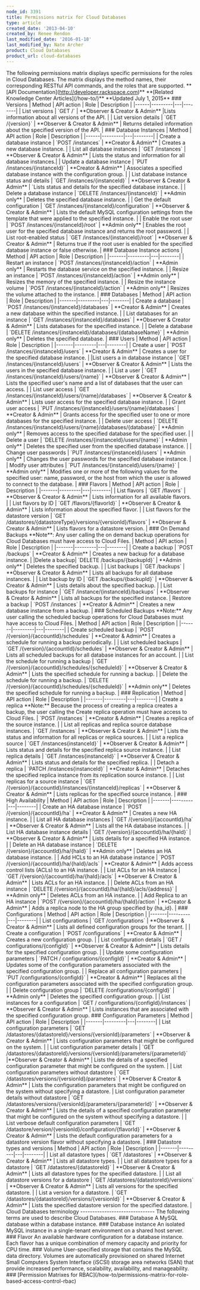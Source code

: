 ```yaml
---
node_id: 3391
title: Permissions matrix for Cloud Databases
type: article
created_date: '2013-04-10'
created_by: Renee Rendon
last_modified_date: '2016-01-18'
last_modified_by: Nate Archer
product: Cloud Databases
product_url: cloud-databases
---
```


The following permissions matrix displays specific permissions for the
roles in Cloud Databases. The matrix displays the method names, their
corresponding RESTful API commands, and the roles that are supported.
\*\*\[API Documentation\](http://developer.rackspace.com)\*\*
\*\*\[Related Knowledge Center Articles\](/how-to/)\*\* \*\*Updated July
1, 2015\*\* \#\#\# Versions | Method | API action | Role | Description |
|------|---------|---|--------| | List versions | \`GET /\` |
\*\*Observer & Creator & Admin\*\* |Lists information about all versions
of the API. | | List version details | \`GET /{version}\` | \*\*Observer
& Creator & Admin\*\* | Returns detailed information about the specified
version of the API. | \#\#\# Database Instances | Method | API action |
Role | Description | |------|---------|---|--------| | Create a database
instance | \`POST /instances\` | \*\*Creator & Admin\*\* | Creates a new
database instance. | | List all database instances | \`GET /instances\`
| \*\*Observer & Creator & Admin\*\* | Lists the status and information
for all database instances.| | Update a database instance | \`PUT
/instances/{instanceId}\` | \*\*Creator & Admin\*\* | Associates a
specified database instance with the configuration group. | | List
database instance status and details | \`GET /instances/{instanceId}\` |
\*\*Observer & Creator & Admin\*\* | \`Lists status and details for the
specified database instance. | | Delete a database instance | \`DELETE
/instances/{instanceId}\` | \*\*Admin only\*\* | Deletes the specified
database instance. | | Get the default configuration | \`GET
/instances/{instanceId}/configuration\` | \*\*Observer & Creator &
Admin\*\* | Lists the default MySQL configuration settings from the
template that were applied to the specified instance. | | Enable the
root user | \`POST /instances/{instanceId}/root\` | \*\*Admin only\*\* |
Enables the root user for the specified database instance and returns
the root password. | | List root-enabled status | \`GET
/instances/{instanceId}/root\` | \*\*Observer & Creator & Admin\*\* |
Returns true if the root user is enabled for the specified database
instance or false otherwise. | \#\#\# Database Instance actions | Method
| API action | Role | Description | |-------|---------|---|--------| |
Restart an instance | \`POST /instances/{instanceId}/action\` |
\*\*Admin only\*\* | Restarts the database service on the specified
instance. | | Resize an instance | \`POST
/instances/{instanceId}/action\` | \*\*Admin only\*\* | Resizes the
memory of the specified instance. | | Resize the instance volume |
\`POST /instances/{instanceId}/action\` | \*\*Admin only\*\* | Resizes
the volume attached to the instance. | \#\#\# Databases | Method | API
action | Role | Description | |-------|---------|---|--------| | Create
a database | \`POST /instances/{instanceId}/databases\` | \*\*Creator &
Admin\*\* | Creates a new database within the specified instance. | |
List databases for an instance | \`GET
/instances/{instanceId}/databases\` | \*\*Observer & Creator & Admin\*\*
| Lists databases for the specified instance. | | Delete a database |
\`DELETE /instances/{instanceId}/databases/{databaseName}\` | \*\*Admin
only\*\* | Deletes the specified database. | \#\#\# Users | Method | API
action | Role | Description | |-------|---------|---|--------| | Create
a user | \`POST /instances/{instanceId}/users\` | \*\*Creator &
Admin\*\* | Creates a user for the specified database instance. | |List
users a in database instance | \`GET /instances/{instanceId}/users\` |
\*\*Observer & Creator & Admin\*\* | Lists the users in the specified
database instance. | | List a user | \`GET
/instances/{instanceId}/users/{name}\` | \*\*Observer & Creator &
Admin\*\* | Lists the specified user's name and a list of databases that
the user can access. | | List user access | \`GET
/instances/{instanceId}/users/{name}/databases\` | \*\*Observer &
Creator & Admin\*\* | Lists user access for the specified database
instance. | | Grant user access | \`PUT
/instances/{instanceId}/users/{name}/databases\` | \*\*Creator &
Admin\*\* | Grants access for the specified user to one or more
databases for the specified instance. | | Delete user access | \`DELETE
/instances/{instanceId}/users/{name}/databases/{database}\` | \*\*Admin
only\*\* | Removes access to the specified database for the specified
user. | | Delete a user | \`DELETE
/instances/{instanceId}/users/{name}\` | \*\*Admin only\*\* | Deletes
the specified user from the specified database instance. | | Change user
passwords | \`PUT /instances/{instanceId}/users\` | \*\*Admin only\*\* |
Changes the user passwords for the specified database instance. | |
Modify user attributes | \`PUT /instances/{instanceId}/users/{name}\` |
\*\*Admin only\*\* | Modifies one or more of the following values for
the specified user: name, password, or the host from which the user is
allowed to connect to the database. | \#\#\# Flavors | Method | API
action | Role | Description | |-------|---------|---|--------| | List
flavors | \`GET /flavors\` | \*\*Observer & Creator & Admin\*\* | Lists
information for all available flavors. | | List flavors by ID | \`GET
/flavors/{flavorId}\` | \*\*Observer & Creator & Admin\*\* | Lists
information about the specified flavor. | | List flavors for the
datastore version | \`GET
/datastores/{datastoreType}/versions/{versionId}/flavors\` |
\*\*Observer & Creator & Admin\*\* | Lists flavors for a datastore
version. | \#\#\# On Demand Backups \*\*Note\*\*: Any user calling the
on demand backup operations for Cloud Databases must have access to
Cloud Files. | Method | API action | Role | Description |
|-------|---------|---|--------| | Create a backup | \`POST /backups\` |
\*\*Creator & Admin\*\* | Creates a new backup for a database instance.
| |Delete a backup| \`DELETE /backups/{backupId}\` | \*\*Admin only\*\*
| Deletes the specified backup. | | List backups | \`GET /backups\` |
\*\*Observer & Creator & Admin\*\* | Lists all backups for all database
instances. | | List backup by ID | \`GET /backups/{backupId}\` |
\*\*Observer & Creator & Admin\*\* | Lists details about the specified
backup. | | List backups for instance | \`GET
/instance/{instanceId}/backups\` | \*\*Observer & Creator & Admin\*\* |
Lists all backups for the specified instance. | Restore a backup |
\`POST /instances\` | \*\*Creator & Admin\*\* | Creates a new database
instance from a backup. | \#\#\# Scheduled Backups \*\*Note:\*\* Any
user calling the scheduled backup operations for Cloud Databases must
have access to Cloud Files. | Method | API action | Role | Description |
|-------|---------|---|--------| | Create scheduled backup | \`POST
/{version}/{accountId}/schedules\` | \*\*Creator & Admin\*\* | Creates a
schedule for running a backup periodically. | | List scheduled backups |
\`GET /{version}/{accountId}/schedules\` | \*\*Observer & Creator &
Admin\*\* | Lists all scheduled backups for all database instances for
an account. | | List the schedule for running a backup | \`GET
/{version}/{accountId}/schedules/{scheduleId}\` | \*\*Observer & Creator
& Admin\*\* | Lists the specified schedule for running a backup. | |
Delete the schedule for running a backup. | \`DELETE
/{version}/{accountId}/schedules/{scheduleId}\` | \*\*Admin only\*\* |
Deletes the specified schedule for running a backup. | \#\#\#
Replication | Method | API action | Role | Description |
|-------|---------|---|--------| | Create a replica \*\*Note:\*\*
Because the process of creating a replica creates a backup, the user
calling the Create replica operation must have access to Cloud Files. |
\`POST /instances\` | \*\*Creator & Admin\*\* | Creates a replica of the
source instance. | | List all replicas and replica source database
instances. | \`GET /instances\` | \*\*Observer & Creator & Admin\*\* |
Lists the status and information for all replicas or replica sources. |
| List a replica source | \`GET /instances{instanceId}\` | \*\*Observer
& Creator & Admin\*\* | Lists status and details for the specified
replica source instance. | | List replica details | \`GET
/instances{instanceId}\` | \*\*Observer & Creator & Admin\*\* | Lists
status and details for the specified replica. | | Detach a replica |
\`PATCH /instances{instanceId}\` | \*\*Creator & Admin\*\* | Detaches
the specified replica instance from its replication source instance. | |
List replicas for a source instance | \`GET
/{version}/{accountId}/instances/{instanceId}/replicas\` | \*\*Observer
& Creator & Admin\*\* | Lists replicas for the specified source
instance. | \#\#\# High Availability | Method | API action | Role |
Description | |-------|---------|---|--------| | Create an HA database
instance | \`POST /{version}/{accountId}/ha\` | \*\*Creator & Admin\*\*
| Creates a new HA instance. | | List all HA database instances | \`GET
/{version}/{accountId}/ha\` | \*\*Observer & Creator & Admin\*\* | Lists
all the HA database instances. | | List HA database instance details |
\`GET /{version}/{accountId}/ha/{haId}\` | \*\*Observer & Creator &
Admin\*\* | Lists details for a specified HA instance. | | Delete an HA
database instance | \`DELETE /{version}/{accountId}/ha/{haId}\` |
\*\*Admin only\*\* | Deletes an HA database instance. | | Add HCLs to an
HA database instance | \`POST /{version}/{accountId}/ha/{haId}/acls\` |
\*\*Creator & Admin\*\* | Adds access control lists (ACLs) to an HA
instance. | | List ACLs for an HA instance | \`GET
/{version}/{accountId}/ha/{haId}/acls\` | \*\*Observer & Creator &
Admin\*\* | Lists ACLs for an HA instance. | | Delete ACLs from an HA
instance | \`DELETE /{version}/{accountId}/ha/{haId}/acls/{address}\` |
\*\*Admin only\*\* | Deletes ACLs from an HA instance. | | Add Replica
to an HA instance | \`POST /{version}/{accountId}/ha/{haId}/action\` |
\*\*Creator & Admin\*\* | Adds a replica node to the HA group specified
by {ha\_id}. | \#\#\# Configurations | Method | API action | Role |
Description | |-------|---------|---|--------| | List configurations |
\`GET /configurations\` | \*\*Observer & Creator & Admin\*\* | Lists all
defined configuration groups for the tenant. | | Create a configuration
| \`POST /configurations\` | \*\*Creator & Admin\*\* | Creates a new
configuration group. | | List configuration details | \`GET /
configurations/{configId}\` | \*\*Observer & Creator & Admin\*\* | Lists
details for the specified configuration group. | | Update some
configuration parameters | \`PATCH / configurations/{configId}\` |
\*\*Creator & Admin\*\* | Updates some of the configuration parameters
associated with the specified configuration group. | | Replace all
configuration parameters | \`PUT /configurations/{configId}\` |
\*\*Creator & Admin\*\* | Replaces all the configuration parameters
associated with the specified configuration group. | | Delete
configuration group | \`DELETE /configurations/{configId}\` | \*\*Admin
only\*\* | Deletes the specified configuration group. | | List instances
for a configuration | \`GET / configurations/{configId}/instances\` |
\*\*Observer & Creator & Admin\*\* | Lists instances that are associated
with the specified configuration group. \#\#\# Configuration Parameters
| Method | API action | Role | Description |
|-------|---------|---|--------| | List configuration parameters | \`GET
/datastores/{datastoreId}/versions/{versionId}/parameters\` |
\*\*Observer & Creator & Admin\*\* | Lists configuration parameters that
might be configured on the system. | | List configuration parameter
details | \`GET
/datastores/{datastoreId}/versions/{versionId}/parameters/{parameterId}\`
|\*\*Observer & Creator & Admin\*\* | Lists the details of a specified
configuration parameter that might be configured on the system. | | List
configuration parameters without datastore | \`GET
/datastores/versions/{versionId}/parameters\` | \*\*Observer & Creator &
Admin\*\* | Lists the configuration parameters that might be configured
on the system without specifying a datastore. | List configuration
parameter details without datastore | \`GET
/datastores/versions/{versionId}/parameters/{parameterId}\` |
\*\*Observer & Creator & Admin\*\* | Lists the details of a specified
configuration parameter that might be configured on the system without
specifying a datastore. | | List verbose default configuration
parameters | \`GET
/datastore/version/{versionId}/configuration/{flavorId}\` | \*\*Observer
& Creator & Admin\*\* | Lists the default configuration parameters for a
datastore version flavor without specifying a datastore. | \#\#\#
Datastore types and versions | Method | API action | Role | Description
| |-------|---------|---|--------| | List all datastore types | \`GET
/datastores\` | \*\*Observer & Creator & Admin\*\* | Lists all datastore
types. | | List all datastore types for a datastore | \`GET
/datastores/{datastoreId}\` | \*\*Observer & Creator & Admin\*\* | Lists
all datastore types for the specified datastore. | | List all datastore
versions for a datastore | \`GET /datastores/{datastoreId}/versions\` |
\*\*Observer & Creator & Admin\*\* | Lists all versions for the
specified datastore. | | List a version for a datastore. | \`GET
/datastores/{datastoreId}/versions/{versionId}\` | \*\*Observer &
Creator & Admin\*\* | Lists the specified datastore version for the
specified datastore. | Cloud Databases terminology
------------------------------- The following terms are used to describe
Cloud Databases. \#\#\# Database A MySQL database within a database
instance. \#\#\# Database instance An isolated MySQL instance in a
single-tenant environment on a shared host server. \#\#\# Flavor An
available hardware configuration for a database instance. Each flavor
has a unique combination of memory capacity and priority for CPU time.
\#\#\# Volume User-specified storage that contains the MySQL data
directory. Volumes are automatically provisioned on shared Internet
Small Computers System Interface (iSCSI) storage area networks (SAN)
that provide increased performance, scalability, availability, and
manageability. \#\#\# \[Permission Matrixes for
RBAC\](/how-to/permissions-matrix-for-role-based-access-control-rbac)

